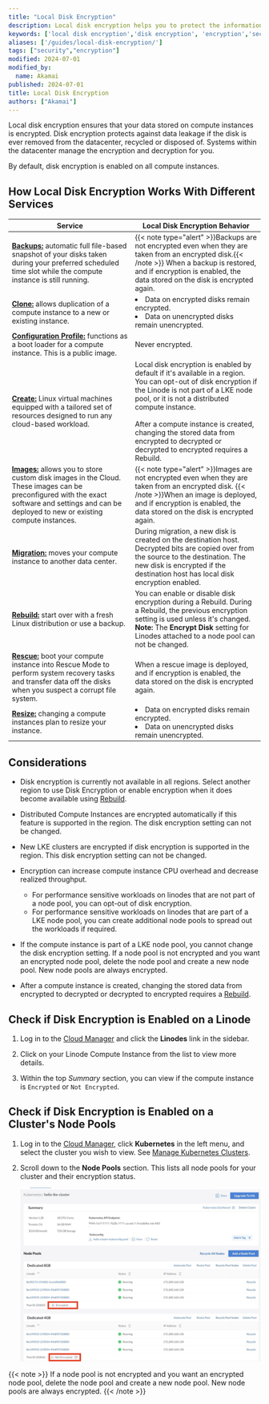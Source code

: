 ```yaml
---
title: "Local Disk Encryption"
description: Local disk encryption helps you to protect the information stored on your Linode's disk. This guide shows how to implement local disk encryption.
keywords: ['local disk encryption','disk encryption', 'encryption','security']
aliases: ['/guides/local-disk-encryption/']
tags: ["security","encryption"]
modified: 2024-07-01
modified_by:
  name: Akamai
published: 2024-07-01
title: Local Disk Encryption
authors: ["Akamai"]
---
```


Local disk encryption ensures that your data stored on compute instances is encrypted. Disk encryption protects against data leakage if the disk is ever removed from the datacenter, recycled or disposed of. Systems within the datacenter manage the encryption and decryption for you.

By default, disk encryption is enabled on all compute instances.

## How Local Disk Encryption Works With Different Services

| Service | Local Disk Encryption Behavior |
|------|-------|
| [**Backups:**](/docs/products/storage/backups/) automatic full file-based snapshot of your disks taken during your preferred scheduled time slot while the compute instance is still running. |{{< note type="alert" >}}Backups are not encrypted even when they are taken from an encrypted disk.{{< /note >}} When a backup is restored, and if encryption is enabled, the data stored on the disk is encrypted again. |
| [**Clone:**](/docs/products/compute/compute-instances/guides/clone-instance/) allows duplication of a compute instance to a new or existing instance.|<li>Data on encrypted disks remain encrypted.</li> <li>Data on unencrypted disks remain unencrypted.</li>|
| [**Configuration Profile:**](/docs/products/compute/compute-instances/guides/configuration-profiles/) functions as a boot loader for a compute instance. This is a public image. |Never encrypted.|
| [**Create:**](/docs/products/compute/compute-instances/guides/create/) Linux virtual machines equipped with a tailored set of resources designed to run any cloud-based workload. |Local disk encryption is enabled by default if it's available in a region. You can opt-out of disk encryption if the Linode is not part of a LKE node pool, or it is not a distributed compute instance. <br><br> After a compute instance is created, changing the stored data from encrypted to decrypted or decrypted to encrypted requires a Rebuild.</br> |
| [**Images:**](/docs/products/tools/images/) allows you to store custom disk images in the Cloud. These images can be preconfigured with the exact software and settings and can be deployed to new or existing compute instances. |{{< note type="alert" >}}Images are not encrypted even when they are taken from an encrypted disk. {{< /note >}}When an image is deployed, and if encryption is enabled, the data stored on the disk is encrypted again. |
| [**Migration:**](/docs/products/compute/compute-instances/guides/migrate-to-different-dc/) moves your compute instance to another data center. |During migration, a new disk is created on the destination host. Decrypted bits are copied over from the source to the destination. The new disk is encrypted if the destination host has local disk encryption enabled. |
| [**Rebuild:**](/docs/products/compute/compute-instances/guides/rescue-and-rebuild/) start over with a fresh Linux distribution or use a backup. | You can enable or disable disk encryption during a Rebuild. During a Rebuild, the previous encryption setting is used unless it's changed.<br> **Note:** The **Encrypt Disk** setting for Linodes attached to a node pool can not be changed.</br>|
| [**Rescue:**](/docs/products/compute/compute-instances/guides/rescue-and-rebuild/) boot your compute instance into Rescue Mode to perform system recovery tasks and transfer data off the disks when you suspect a corrupt file system. | When a rescue image is deployed, and if encryption is enabled, the data stored on the disk is encrypted again.|
| [**Resize:**](/docs/products/compute/compute-instances/guides/resize/) changing a compute instances plan to resize your instance. |<li>Data on encrypted disks remain encrypted.</li> <li>Data on unencrypted disks remain unencrypted.</li> |

## Considerations

- Disk encryption is currently not available in all regions. Select another region to use Disk Encryption or enable encryption when it does become available using [Rebuild](/docs/products/compute/compute-instances/guides/rescue-and-rebuild/#rebuilding).

- Distributed Compute Instances are encrypted automatically if this feature is supported in the region. The disk encryption setting can not be changed.

- New LKE clusters are encrypted if disk encryption is supported in the region. This disk encryption setting can not be changed.

- Encryption can increase compute instance CPU overhead and decrease realized throughput.
  - For performance sensitive workloads on linodes that are not part of a node pool, you can opt-out of disk encryption.
  - For performance sensitive workloads on linodes that are part of a LKE node pool, you can create additional node pools to spread out the workloads if required.

- If the compute instance is part of a LKE node pool, you cannot change the disk encryption setting. If a node pool is not encrypted and you want an encrypted node pool, delete the node pool and create a new node pool. New node pools are always encrypted.

- After a compute instance is created, changing the stored data from encrypted to decrypted or decrypted to encrypted requires a [Rebuild](/docs/products/compute/compute-instances/guides/rescue-and-rebuild/#rebuilding).

## Check if Disk Encryption is Enabled on a Linode

1.  Log in to the [Cloud Manager](https://cloud.linode.com) and click the **Linodes** link in the sidebar.

1.  Click on your Linode Compute Instance from the list to view more details.

1.  Within the top *Summary* section, you can view if the compute instance is `Encrypted` or `Not Encrypted`.

## Check if Disk Encryption is Enabled on a Cluster's Node Pools

1. Log in to the [Cloud Manager](http://cloud.linode.com), click **Kubernetes** in the left menu, and select the cluster you wish to view. See [Manage Kubernetes Clusters](/docs/products/compute/kubernetes/guides/manage-clusters/).

1. Scroll down to the **Node Pools** section. This lists all node pools for your cluster and their encryption status.

    ![Screenshot of the Node Pools section of a cluster in the Cloud Manager with encryption](view-node-pools-encryption.jpg)

{{< note >}}
If a node pool is not encrypted and you want an encrypted node pool, delete the node pool and create a new node pool. New node pools are always encrypted.
{{< /note >}}